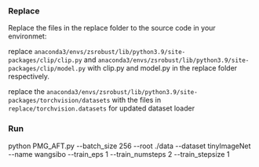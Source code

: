 ### Replace
Replace the files in the replace folder to the source code in your environmet:  

replace `anaconda3/envs/zsrobust/lib/python3.9/site-packages/clip/clip.py` and `anaconda3/envs/zsrobust/lib/python3.9/site-packages/clip/model.py` with clip.py and model.py in the replace folder respectively. 

replace the `anaconda3/envs/zsrobust/lib/python3.9/site-packages/torchvision/datasets` with the files in `replace/torchvision.datasets` 
for updated dataset loader

### Run
python PMG_AFT.py --batch_size 256 --root ./data --dataset tinyImageNet --name wangsibo --train_eps 1 --train_numsteps 2 --train_stepsize 1
